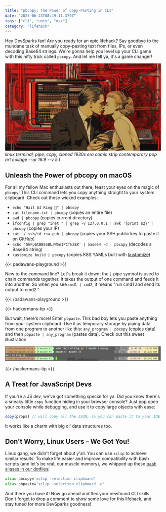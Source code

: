 ```yaml
---
title: "pbcopy: The Power of Copy-Pasting in CLI"
date: "2023-06-23T08:49:11.379Z"
tags: ["cli", "unix", "osx"]
category: "lifehack"
---
```



Hey DevSparks fan! Are you ready for an epic lifehack? Say goodbye to the mundane task of manually copy-pasting text from files, IPs, or even decoding Base64 strings. We're gonna help you level up your CLI game with this nifty trick called `pbcopy`. And let me tell ya, it's a game changer!

![Pipes terminal oldschool illustration](./03-pbcopy.png)
_linux terminal, pipe, copy, cloned 1930s era comic strip contemporary pop art collage --ar 16:9 --v 5.1_

## Unleash the Power of pbcopy on macOS

For all my fellow Mac enthusiasts out there, feast your eyes on the magic of `pbcopy`! This CLI command lets you copy anything straight to your system clipboard. Check out these wicked examples:

- `echo "Hail AI King 👑" | pbcopy`
- `cat filename.txt | pbcopy` (copies an entire file)
- `pwd | pbcopy` (copies current directory)
- `ifconfig | grep "inet " | grep -v 127.0.0.1 | awk '{print $2}' | pbcopy` (copies your IP)
- `cat ~/.ssh/id_rsa.pub | pbcopy` (copies your SSH public key to paste it on GitHub)
- `echo 'SGFpbCBBSSBLaW5nIPCfkZEK' | base64 -d | pbcopy` (decodes a Base64 string)
- `kustomize build | pbcopy` (copies K8S YAMLs built with [kustomize](https://kustomize.io))

{{< padawans-playground >}}

New to the command line? Let's break it down: the `|` pipe symbol is used to chain commands together. It takes the output of one command and feeds it into another. So when you see `cmd1 | cmd2`, it means "run cmd1 and send its output to cmd2."

{{< /padawans-playground >}}

{{< hackermans-tip >}}

But wait, there's more! Enter `pbpaste`. This bad boy lets you paste anything from your system clipboard. Use it as temporary storage by piping data from one program to another like this: `any_program | pbcopy` (copies data) and then `pbpaste | any_program` (pastes data). Check out this sweet illustration:

![pbcopy and pbpaste](./03-pbcopy-pbpaste.png)

{{< /hackermans-tip >}}


## A Treat for JavaScript Devs

If you're a JS dev, we've got something special for ya. Did you know there's a sneaky little `copy` function hiding in your browser console? Just pop open your console while debugging, and use it to copy large objects with ease:

```javascript
copy(props) // will copy all the JSON, so you can paste it to your IDE
```

It works like a charm with big ol' data structures too.

## Don't Worry, Linux Users – We Got You!

Linux gang, we didn't forget about y'all. You can use `xclip` to achieve similar results. To make life easier and improve compatibility with bash scripts (and let's be real, our muscle memory), we whipped up these [bash aliases in our dotfiles](https://github.com/goooseman/dotfiles/blob/master/dot_dotfiles/source/aliases/linux/pb.sh):

```bash
alias pbcopy='xclip -selection clipboard'
alias pbpaste='xclip -selection clipboard -o'
```

And there you have it! Now go ahead and flex your newfound CLI skills. Don't forget to drop a comment to show some love for this lifehack, and stay tuned for more DevSparks goodness!